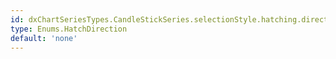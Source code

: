 ```yaml
---
id: dxChartSeriesTypes.CandleStickSeries.selectionStyle.hatching.direction
type: Enums.HatchDirection
default: 'none'
---
```

